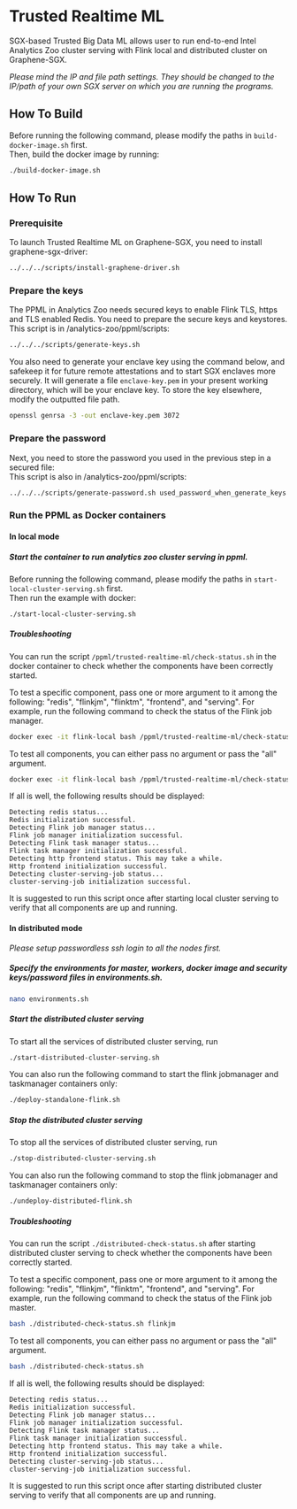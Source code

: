 # Trusted Realtime ML
SGX-based Trusted Big Data ML allows user to run end-to-end Intel Analytics Zoo cluster serving with Flink local and distributed cluster on Graphene-SGX.

*Please mind the IP and file path settings. They should be changed to the IP/path of your own SGX server on which you are running the programs.*

## How To Build
Before running the following command, please modify the paths in `build-docker-image.sh` first. <br>
Then, build the docker image by running: <br>
```bash
./build-docker-image.sh
```

## How To Run
### Prerequisite
To launch Trusted Realtime ML on Graphene-SGX, you need to install graphene-sgx-driver:
```bash
../../../scripts/install-graphene-driver.sh
```

### Prepare the keys
The PPML in Analytics Zoo needs secured keys to enable Flink TLS, https and TLS enabled Redis. You need to prepare the secure keys and keystores. <br>
This script is in /analytics-zoo/ppml/scripts: <br>
```bash
../../../scripts/generate-keys.sh
```
You also need to generate your enclave key using the command below, and safekeep it for future remote attestations and to start SGX enclaves more securely.
It will generate a file `enclave-key.pem` in your present working directory, which will be your enclave key. To store the key elsewhere, modify the outputted file path.
```bash
openssl genrsa -3 -out enclave-key.pem 3072
```
### Prepare the password
Next, you need to store the password you used in the previous step in a secured file: <br>
This script is also in /analytics-zoo/ppml/scripts: <br>
```bash
../../../scripts/generate-password.sh used_password_when_generate_keys
```

### Run the PPML as Docker containers
#### In local mode
##### Start the container to run analytics zoo cluster serving in ppml.
Before running the following command, please modify the paths in `start-local-cluster-serving.sh` first. <br>
Then run the example with docker: <br>
```bash
./start-local-cluster-serving.sh
```
##### Troubleshooting
You can run the script `/ppml/trusted-realtime-ml/check-status.sh` in the docker container to check whether the components have been correctly started.

To test a specific component, pass one or more argument to it among the following:
"redis", "flinkjm", "flinktm", "frontend", and "serving". For example, run the following command to check the status of the Flink job manager.

```bash
docker exec -it flink-local bash /ppml/trusted-realtime-ml/check-status.sh flinkjm
```

To test all components, you can either pass no argument or pass the "all" argument.

```bash
docker exec -it flink-local bash /ppml/trusted-realtime-ml/check-status.sh
```
If all is well, the following results should be displayed:

```
Detecting redis status...
Redis initialization successful.
Detecting Flink job manager status...
Flink job manager initialization successful.
Detecting Flink task manager status...
Flink task manager initialization successful.
Detecting http frontend status. This may take a while.
Http frontend initialization successful.
Detecting cluster-serving-job status...
cluster-serving-job initialization successful.
```

It is suggested to run this script once after starting local cluster serving to verify that all components are up and running.


#### In distributed mode
*Please setup passwordless ssh login to all the nodes first.*
##### Specify the environments for master, workers, docker image and security keys/password files in environments.sh.
```bash
nano environments.sh
```
##### Start the distributed cluster serving
To start all the services of distributed cluster serving, run
```bash
./start-distributed-cluster-serving.sh
```
You can also run the following command to start the flink jobmanager and taskmanager containers only:
```bash
./deploy-standalone-flink.sh
```
##### Stop the distributed cluster serving
To stop all the services of distributed cluster serving, run
```bash
./stop-distributed-cluster-serving.sh
```
You can also run the following command to stop the flink jobmanager and taskmanager containers only:
```bash
./undeploy-distributed-flink.sh
```

##### Troubleshooting
You can run the script `./distributed-check-status.sh` after starting distributed cluster serving to check whether the components have been correctly started.

To test a specific component, pass one or more argument to it among the following:
"redis", "flinkjm", "flinktm", "frontend", and "serving". For example, run the following command to check the status of the Flink job master.

```bash
bash ./distributed-check-status.sh flinkjm
```

To test all components, you can either pass no argument or pass the "all" argument.

```bash
bash ./distributed-check-status.sh
```
If all is well, the following results should be displayed:

```
Detecting redis status...
Redis initialization successful.
Detecting Flink job manager status...
Flink job manager initialization successful.
Detecting Flink task manager status...
Flink task manager initialization successful.
Detecting http frontend status. This may take a while.
Http frontend initialization successful.
Detecting cluster-serving-job status...
cluster-serving-job initialization successful.
```

It is suggested to run this script once after starting distributed cluster serving to verify that all components are up and running.

